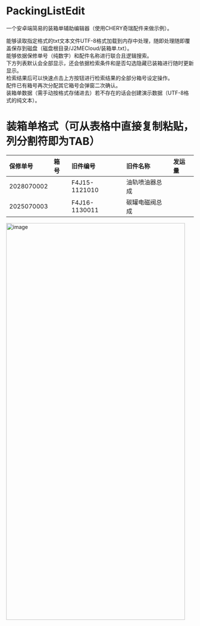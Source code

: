 # PackingListEdit
一个安卓端简易的装箱单辅助编辑器（使用CHERY奇瑞配件来做示例）。

能够读取指定格式的txt文本文件UTF-8格式加载到内存中处理，随即处理随即覆盖保存到磁盘（磁盘根目录/J2MECloud/装箱单.txt）。<br>
能够依据保修单号（纯数字）和配件名称进行联合且逻辑搜索。<br>
下方列表默认会全部显示，还会依据检索条件和是否勾选隐藏已装箱进行随时更新显示。<br>
检索结果后可以快速点击上方按钮进行检索结果的全部分箱号设定操作。<br>
配件已有箱号再次分配其它箱号会弹窗二次确认。<br>
装箱单数据（需手动按格式存储进去）若不存在的话会创建演示数据（UTF-8格式的纯文本）。<br>

# 装箱单格式（可从表格中直接复制粘贴，列分割符即为TAB）
|保修单号|箱号|旧件编号|旧件名称|发运量|
|:---|:---|:---|:---|:---|
|2028070002||F4J15-1121010|油轨喷油器总成|
|2025070003||F4J16-1130011|碳罐电磁阀总成|

<img width="480" height="1068" alt="image" src="https://github.com/user-attachments/assets/b4c6521e-d075-4033-baab-fcd800218c9e" />
